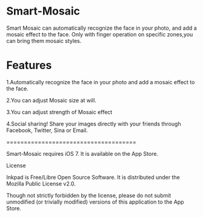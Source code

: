 Smart-Mosaic
============

Smart Mosaic can automatically recognize the face in your photo, and add a mosaic effect to the face. Only with finger operation on specific zones,you can bring them mosaic styles.

Features
===================================== 

1.Automatically recognize the face in your photo and add a mosaic effect to the face. 

2.You can adjust Mosaic size at will. 

3.You can adjust strength of Mosaic effect 

4.Social sharing! Share your images directly with your friends through Facebook, Twitter, Sina or Email. 

=====================================

Smart-Mosaic requires iOS 7. It is available on the App Store.

License

Inkpad is Free/Libre Open Source Software. It is distributed under the Mozilla Public License v2.0.

Though not strictly forbidden by the license, please do not submit unmodified (or trivially modified) versions of this application to the App Store.
